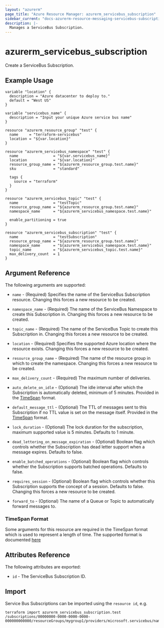 ```yaml
---
layout: "azurerm"
page_title: "Azure Resource Manager: azurerm_servicebus_subscription"
sidebar_current: "docs-azurerm-resource-messaging-servicebus-subscription"
description: |-
  Manages a ServiceBus Subscription.
---
```


# azurerm_servicebus_subscription

Create a ServiceBus Subscription.

## Example Usage

```hcl
variable "location" {
  description = "Azure datacenter to deploy to."
  default = "West US"
}

variable "servicebus_name" {
  description = "Input your unique Azure service bus name"
}

resource "azurerm_resource_group" "test" {
  name     = "terraform-servicebus"
  location = "${var.location}"
}

resource "azurerm_servicebus_namespace" "test" {
  name                = "${var.servicebus_name}"
  location            = "${var.location}"
  resource_group_name = "${azurerm_resource_group.test.name}"
  sku                 = "standard"

  tags {
    source = "terraform"
  }
}

resource "azurerm_servicebus_topic" "test" {
  name                = "testTopic"
  resource_group_name = "${azurerm_resource_group.test.name}"
  namespace_name      = "${azurerm_servicebus_namespace.test.name}"

  enable_partitioning = true
}

resource "azurerm_servicebus_subscription" "test" {
  name                = "testSubscription"
  resource_group_name = "${azurerm_resource_group.test.name}"
  namespace_name      = "${azurerm_servicebus_namespace.test.name}"
  topic_name          = "${azurerm_servicebus_topic.test.name}"
  max_delivery_count  = 1
}
```

## Argument Reference

The following arguments are supported:

* `name` - (Required) Specifies the name of the ServiceBus Subscription resource.
    Changing this forces a new resource to be created.

* `namespace_name` - (Required) The name of the ServiceBus Namespace to create
    this Subscription in. Changing this forces a new resource to be created.

* `topic_name` - (Required) The name of the ServiceBus Topic to create
    this Subscription in. Changing this forces a new resource to be created.

* `location` - (Required) Specifies the supported Azure location where the resource exists.
    Changing this forces a new resource to be created.

* `resource_group_name` - (Required) The name of the resource group in which to
    create the namespace. Changing this forces a new resource to be created.

* `max_delivery_count` - (Required) The maximum number of deliveries.

* `auto_delete_on_idle` - (Optional) The idle interval after which the
    Subscription is automatically deleted, minimum of 5 minutes. Provided in the
    [TimeSpan](#timespan-format) format.

* `default_message_ttl` - (Optional) The TTL of messages sent to this Subscription
    if no TTL value is set on the message itself. Provided in the [TimeSpan](#timespan-format)
    format.

* `lock_duration` - (Optional) The lock duration for the subscription, maximum
    supported value is 5 minutes. Defaults to 1 minute.

* `dead_lettering_on_message_expiration` - (Optional) Boolean flag which controls
    whether the Subscription has dead letter support when a message expires. Defaults
    to false.

* `enable_batched_operations` - (Optional) Boolean flag which controls whether the
    Subscription supports batched operations. Defaults to false.

* `requires_session` - (Optional) Boolean flag which controls whether this Subscription
    supports the concept of a session. Defaults to false. Changing this forces a
    new resource to be created.

* `forward_to` - (Optional) The name of a Queue or Topic to automatically forward 
    messages to.
    
### TimeSpan Format

Some arguments for this resource are required in the TimeSpan format which is
used to represent a length of time. The supported format is documented [here](https://msdn.microsoft.com/en-us/library/se73z7b9(v=vs.110).aspx#Anchor_2)

## Attributes Reference

The following attributes are exported:

* `id` - The ServiceBus Subscription ID.

## Import

Service Bus Subscriptions can be imported using the `resource id`, e.g.

```shell
terraform import azurerm_servicebus_subscription.test /subscriptions/00000000-0000-0000-0000-000000000000/resourceGroups/mygroup1/providers/microsoft.servicebus/namespaces/sbns1/topics/sntopic1/subscriptions/sbsub1
```

